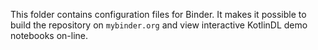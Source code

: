 This folder contains configuration files for Binder.
It makes it possible to build the repository on `mybinder.org` and
view interactive KotlinDL demo notebooks on-line.